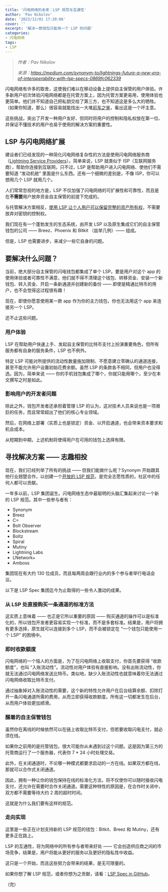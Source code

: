 ```yaml
---
title: '闪电网络的未来：LSP 规范与互通性'
author: 'Pav Nikolov'
date: '2023/12/01 17:20:06'
cover: ''
excerpt: '解决一款钱包只能用一个 LSP 的问题'
categories:
- 闪电网络
tags:
- LSP
---
```



> *作者：Pav Nikolov*
> 
> *来源：<https://medium.com/synonym-to/lightnings-future-a-new-era-of-interoperability-with-lsp-specs-0869fc062339>*



闪电网络有许多的取舍，这使我们难以在移动设备上提供自主保管的用户体验。许多新用户初次体验闪电网络都是在托管方案上，因为托管方案更易用，使用体验也更简单。他们并不知道自己把私钥交给了第三方，也不知道这是多么大的牺牲。（如果你知道，那么）很容易就能找出一大堆[前车之鉴](https://buybitcoinworldwide.com/mt-gox-hack/)，看出这是一个坏主意。

这些挑战，突出了开发一种用户友好、但同时将用户的控制和隐私权放在第一位、并保证不懂技术的用户也易于使用的解决方案的重要性。

## LSP 与闪电网络扩展

建设者们已经发现的一种简化闪电网络复杂性的方法是使用闪电网络服务商（[Lightning Service Providers](https://medium.com/synonym-to/the-rise-of-lightning-service-providers-6410274d5b70)）。简单来说，LSP 就类似于 ISP（互联网服务商），帮助你连接到互联网，只不过，LSP 是帮助用户进入闪电网络、使他们不需要知道 “发动机舱” 里面是什么东西。还有一个细微的差别是，不像 ISP，你可以想用几个 LSP 就用几个。

人们常常忽视的地方是，LSP 不仅加强了闪电网络的可扩展性和可靠性，而且是在**不需要**用户放弃资金自主保管的前提下完成的。

与托管解决方案相反，[使用 LSP 让个人用户可以保留完整的资产所有权](https://medium.com/synonym-to/lightning-from-reckless-to-reliable-4efe3cf35611)，不需要放弃对密钥的控制权。

我们现在有一个蓬勃发生的生态系统，由开发 LSP 以及原生集成它们的自主保管钱包的公司 —— Breez、Phoenix 和 Bitkit （兹举几例）—— 组成。

但是，LSP 也需要进步，来减少一些它自身的问题。

## 要解决什么问题？

当前，绝大部分自主保管的闪电钱包都集成了单个 LSP。要是用户对这个 app 的使用体验或者可靠性不满意，他们就不得不清理这个钱包、转移资金、安装一个新钱包、转入资金、开启一条新通道并创建新的备份 —— 即使是精通比特币的用户，也不会觉得这过程很有趣！

现在，即使你愿意使用某一款 app 作为你的主力钱包，你也无法用这个 app 来连接另一个 LSP。

还不止这些问题。

### 用户体验

LSP 在帮助用户快速上手、发起自主保管的比特币支付上扮演重要角色，但所有服务都有自身的服务条件，LSP 也不例外。

特定 LSP 可能对所提供的流动性数量施加限制、不愿意建立零确认的通道连接，甚至不能允许用户设置初始花费余额。虽然 LSP 的条款各不相同，但用户也没得选。因为，简单来说 —— 你的手机钱包集成了哪个，你就只能用哪个。至少在本文撰写之时是如此。

### 影响用户的开发者问题

除此之外，钱包开发者还承担着管理 LSP 的认为，这对技术人员来说也是一项艰巨的任务，而且常常超出了他们的核心专业领域。

然后，在网络上部署（实质上也是锁定）资金、以开启通道，也会带来资本要求和机会成本。

从短期到中期，上述机制将使得用户在可用的钱包上选择有限。

## 寻找解决方案 —— 志趣相投

现在，我们已经列举了所有的挑战 —— 但我们能做什么呢？Synonym 开始跟其他行业翘楚合作，以创建一个[开放的 LSP 规范](https://github.com/BitcoinAndLightningLayerSpecs/lsp)，是完全志愿性质的，社区中的任何人都可以贡献。

一年多以前，LSP 集团诞生。闪电网络生态中最聪明的头脑汇集起来讨论一个新的 LSP 规范。其中一些参与者有：

- Synonym
- Breez
- C=
- Bolt Observer
- Blockstream
- Boltz
- Spiral
- Mutiny
- Lightning Labs
- LNetwork+
- Amboss

集团现在有大约 130 位成员，而且每两周会跟行业内的多个参与者举行电话会议。

以下是 LSP Spec 集团迄今为止取得的一些令人激动的成果。

### 从 LSP 处直接购买一条通道的标准方法

这实质上意味着 —— 也正是它所以重要的原因 —— 购买通道的操作可以是标准化的，所以钱包开发者更容易实现一个标准，而不是多套标准。结果是，用户将拥有更多选择，原生就可以连接到多个 LSP，而不会被锁定在 “一个钱包只能使用一个 LSP” 的困境中。

### 即时收款额度

闪电网络的一个恼人的方面是，为了在闪电网络上收取支付，你首先要获得 “收款额度”，也叫 “入账流动性”。流动性对用户体验有直接影响。没有出账流动性，你就无法通过闪电网络发送比特币。类似地，缺少入账流动性也就意味着你无法通过闪电网络收取比特币支付。

通过抽象掉对入账流动性的需要，这个新的特性允许用户在后台结算余额、扣除打开一条闪电通道所需的费用，从而立即获得收款额度。所有这一切都发生在后台，从而用户体验更加顺滑。

### 醒着的自主保管钱包

虽然你在离线的时候依然可以在链上收取比特币支付，但若要收取闪电支付，就必须在线。

如果你之前用的是托管钱包，很大可能你从未遇到过这个问题。这是因为第三方的托管商运行了一个服务器，代表你 7 * 24 小时处理交易。

此外，在关闭通道时，不论哪一种模式都要求启动的一方在线。如果双方都在线，那就可以合作式关闭通道。

因此，拥有一种让你的钱包保持在线的标准化方法，将不仅使你可以随时接收闪电支付，还允许在需要时合作关闭通道。需要这种特性的原因是，在合作时关闭中，双方都不需要等待大约 2 周的超时时间。

这就是为什么我们要有这样的规范。

### 走向实现

这里是一些正在计划支持新的 LSP 规范的钱包：Bitkit、Breez 和 Mutiny，还有更多正在路上。

LSP 的互通性，将为网络中的所有参与者带来好处 —— 它会创造供应商之间的市场竞争，结果是，用户将能从更好的服务以及更好的隐私性中收益。

这只是一个开始，而且这些努力会带来的结果，是无可限量的。

如果你想了解 LSP 规范，或者你想为之贡献，请看：[LSP Spec in GitHub](https://github.com/BitcoinAndLightningLayerSpecs)。

（完）